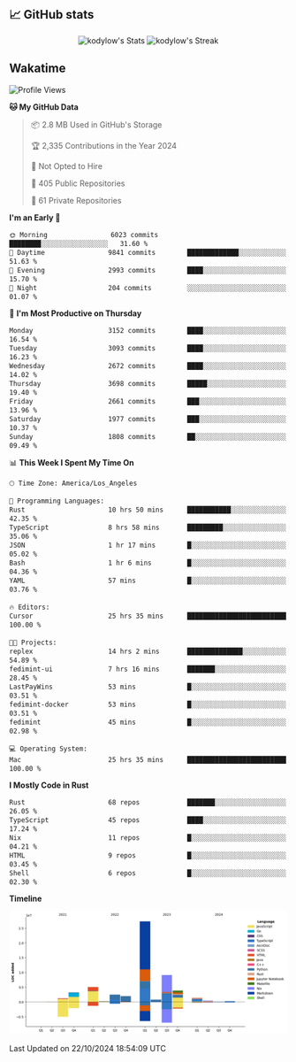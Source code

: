 ## 📈 GitHub stats
<!--START_SECTION:github-->
<div class="badges-githubstats">
  <p align="center">
    <img src="https://github-readme-stats.vercel.app/api?username=kodylow&theme=tokyonight&show_icons=true&hide_border=true&count_private=true" alt="kodylow's Stats" height="165">
    <img src="https://github-readme-streak-stats.herokuapp.com/?user=kodylow&theme=tokyonight&hide_border=true" alt="kodylow's Streak" height="165">
  </p>
</div>
<!--END_SECTION:github-->

## Wakatime 
<!--START_SECTION:waka-->
![Profile Views](http://img.shields.io/badge/Profile%20Views-69-blue)

**🐱 My GitHub Data** 

> 📦 2.8 MB Used in GitHub's Storage 
 > 
> 🏆 2,335 Contributions in the Year 2024
 > 
> 🚫 Not Opted to Hire
 > 
> 📜 405 Public Repositories 
 > 
> 🔑 61 Private Repositories 
 > 
**I'm an Early 🐤** 

```text
🌞 Morning                6023 commits        ████████░░░░░░░░░░░░░░░░░   31.60 % 
🌆 Daytime                9841 commits        █████████████░░░░░░░░░░░░   51.63 % 
🌃 Evening                2993 commits        ████░░░░░░░░░░░░░░░░░░░░░   15.70 % 
🌙 Night                  204 commits         ░░░░░░░░░░░░░░░░░░░░░░░░░   01.07 % 
```
📅 **I'm Most Productive on Thursday** 

```text
Monday                   3152 commits        ████░░░░░░░░░░░░░░░░░░░░░   16.54 % 
Tuesday                  3093 commits        ████░░░░░░░░░░░░░░░░░░░░░   16.23 % 
Wednesday                2672 commits        ████░░░░░░░░░░░░░░░░░░░░░   14.02 % 
Thursday                 3698 commits        █████░░░░░░░░░░░░░░░░░░░░   19.40 % 
Friday                   2661 commits        ███░░░░░░░░░░░░░░░░░░░░░░   13.96 % 
Saturday                 1977 commits        ███░░░░░░░░░░░░░░░░░░░░░░   10.37 % 
Sunday                   1808 commits        ██░░░░░░░░░░░░░░░░░░░░░░░   09.49 % 
```


📊 **This Week I Spent My Time On** 

```text
🕑︎ Time Zone: America/Los_Angeles

💬 Programming Languages: 
Rust                     10 hrs 50 mins      ███████████░░░░░░░░░░░░░░   42.35 % 
TypeScript               8 hrs 58 mins       █████████░░░░░░░░░░░░░░░░   35.06 % 
JSON                     1 hr 17 mins        █░░░░░░░░░░░░░░░░░░░░░░░░   05.02 % 
Bash                     1 hr 6 mins         █░░░░░░░░░░░░░░░░░░░░░░░░   04.36 % 
YAML                     57 mins             █░░░░░░░░░░░░░░░░░░░░░░░░   03.76 % 

🔥 Editors: 
Cursor                   25 hrs 35 mins      █████████████████████████   100.00 % 

🐱‍💻 Projects: 
replex                   14 hrs 2 mins       ██████████████░░░░░░░░░░░   54.89 % 
fedimint-ui              7 hrs 16 mins       ███████░░░░░░░░░░░░░░░░░░   28.45 % 
LastPayWins              53 mins             █░░░░░░░░░░░░░░░░░░░░░░░░   03.51 % 
fedimint-docker          53 mins             █░░░░░░░░░░░░░░░░░░░░░░░░   03.51 % 
fedimint                 45 mins             █░░░░░░░░░░░░░░░░░░░░░░░░   02.98 % 

💻 Operating System: 
Mac                      25 hrs 35 mins      █████████████████████████   100.00 % 
```

**I Mostly Code in Rust** 

```text
Rust                     68 repos            ███████░░░░░░░░░░░░░░░░░░   26.05 % 
TypeScript               45 repos            ████░░░░░░░░░░░░░░░░░░░░░   17.24 % 
Nix                      11 repos            █░░░░░░░░░░░░░░░░░░░░░░░░   04.21 % 
HTML                     9 repos             █░░░░░░░░░░░░░░░░░░░░░░░░   03.45 % 
Shell                    6 repos             █░░░░░░░░░░░░░░░░░░░░░░░░   02.30 % 
```



**Timeline**

![Lines of Code chart](https://raw.githubusercontent.com/Kodylow/Kodylow/master/assets/bar_graph.png)


 Last Updated on 22/10/2024 18:54:09 UTC
<!--END_SECTION:waka-->
